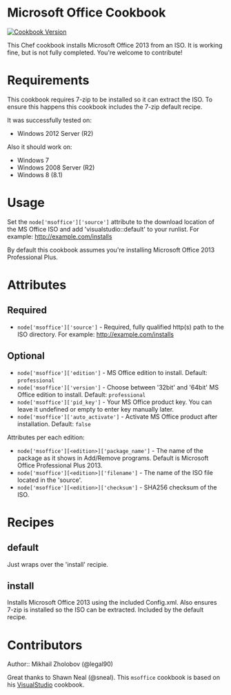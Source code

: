 # Microsoft Office Cookbook
[![Cookbook Version](https://img.shields.io/cookbook/v/msoffice.svg)](https://community.opscode.com/cookbooks/msoffice)

This Chef cookbook installs Microsoft Office 2013 from an ISO.
It is working fine, but is not fully completed. You're welcome to contribute!

# Requirements

This cookbook requires 7-zip to be installed so it can extract the ISO. To ensure this happens this cookbook includes the 7-zip default recipe.

It was successfully tested on:
- Windows 2012 Server (R2)

Also it should work on:
- Windows 7
- Windows 2008 Server (R2)
- Windows 8 (8.1)


# Usage

Set the `node['msoffice']['source']` attribute to the download location of the MS Office ISO and add 'visualstudio::default' to your runlist. For example: http://example.com/installs

By default this cookbook assumes you're installing Microsoft Office 2013 Professional Plus.

# Attributes

## Required
* `node['msoffice']['source']` - Required, fully qualified http(s) path to the ISO directory. For example: http://example.com/installs

## Optional
* `node['msoffice']['edition']` - MS Office edition to install. Default: `professional`
* `node['msoffice']['version']` - Choose between '32bit' and '64bit'  MS Office edition to install. Default: `professional`
* `node['msoffice']['pid_key']` - Your MS Office product key. You can leave it undefined or empty to enter key manually later.
* `node['msoffice']['auto_activate']` - Activate MS Office product after installation. Default: `false`

Attributes per each edition:
* `node['msoffice'][<edition>]['package_name']` - The name of the package as it shows in Add/Remove programs. Default is Microsoft Office Professional Plus 2013.
* `node['msoffice'][<edition>]['filename']` - The name of the ISO file located in the 'source'.
* `node['msoffice'][<edition>]['checksum']` - SHA256 checksum of the ISO.


# Recipes

## default
Just wraps over the 'install' recipie.

## install
Installs Microsoft Office 2013 using the included Config.xml. Also ensures 7-zip is installed so the ISO can be extracted. Included by the default recipe.

# Contributors
Author:: Mikhail Zholobov (@legal90)

Great thanks to Shawn Neal (@sneal). This `msoffice` cookbook is based on his [VisualStudio](https://github.com/daptiv/visualstudio) cookbook.
